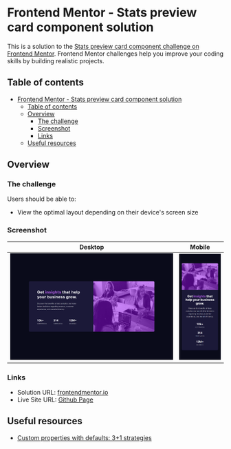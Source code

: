 # Frontend Mentor - Stats preview card component solution

This is a solution to the [Stats preview card component challenge on Frontend Mentor](https://www.frontendmentor.io/challenges/stats-preview-card-component-8JqbgoU62). Frontend Mentor challenges help you improve your coding skills by building realistic projects.

## Table of contents

- [Frontend Mentor - Stats preview card component solution](#frontend-mentor---stats-preview-card-component-solution)
  - [Table of contents](#table-of-contents)
  - [Overview](#overview)
    - [The challenge](#the-challenge)
    - [Screenshot](#screenshot)
    - [Links](#links)
  - [Useful resources](#useful-resources)

## Overview

### The challenge

Users should be able to:

- View the optimal layout depending on their device's screen size

### Screenshot

| Desktop                                            | Mobile                                           |
| -------------------------------------------------- | ------------------------------------------------ |
| <img src="./screenshots/desktop.png" width="400"/> | <img src="./screenshots/mobile.png" width="100"> |

### Links

- Solution URL: [frontendmentor.io](https://www.frontendmentor.io/solutions/stats-preview-card-component-uo2kXCTk1d)
- Live Site URL: [Github Page](https://kosmonavtsv.github.io/fm-stats-preview-card-component-main)

## Useful resources

- [Custom properties with defaults: 3+1 strategies](https://lea.verou.me/blog/2021/10/custom-properties-with-defaults/)
